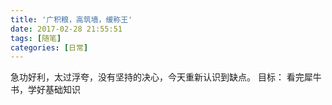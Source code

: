 ```yaml
---
title: '广积粮，高筑墙，缓称王'
date: 2017-02-28 21:55:51
tags: [随笔]
categories: [日常]
---
```

急功好利，太过浮夸，没有坚持的决心，今天重新认识到缺点。
目标：
看完犀牛书，学好基础知识
